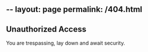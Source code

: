 --
layout: page
permalink: /404.html
--

## Unauthorized Access

You are trespassing, lay down and await security.